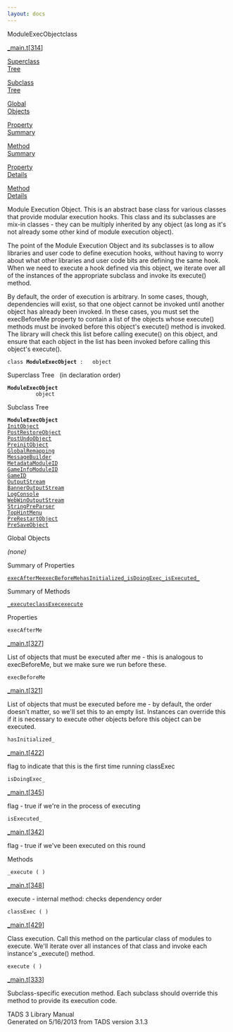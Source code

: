 ```yaml
---
layout: docs
---
```

<span class="title">ModuleExecObject</span><span class="type">class</span>

[\_main.t](../file/_main.t.html)\[[314](../source/_main.t.html#314)\]

[Superclass  
Tree](#_SuperClassTree_)

[Subclass  
Tree](#_SubClassTree_)

[Global  
Objects](#_ObjectSummary_)

[Property  
Summary](#_PropSummary_)

[Method  
Summary](#_MethodSummary_)

[Property  
Details](#_Properties_)

[Method  
Details](#_Methods_)



Module Execution Object. This is an abstract base class for various
classes that provide modular execution hooks. This class and its
subclasses are mix-in classes - they can be multiply inherited by any
object (as long as it's not already some other kind of module execution
object).

The point of the Module Execution Object and its subclasses is to allow
libraries and user code to define execution hooks, without having to
worry about what other libraries and user code bits are defining the
same hook. When we need to execute a hook defined via this object, we
iterate over all of the instances of the appropriate subclass and invoke
its execute() method.

By default, the order of execution is arbitrary. In some cases, though,
dependencies will exist, so that one object cannot be invoked until
another object has already been invoked. In these cases, you must set
the execBeforeMe property to contain a list of the objects whose
execute() methods must be invoked before this object's execute() method
is invoked. The library will check this list before calling execute() on
this object, and ensure that each object in the list has been invoked
before calling this object's execute().

`class `**`ModuleExecObject`**` :   object`



<span id="_SuperClassTree_"></span>



<span class="hdln">Superclass Tree</span>   (in declaration order)



**`ModuleExecObject`**  
`         object`  
<span id="_SubClassTree_"></span>



<span class="hdln">Subclass Tree</span>  



**`ModuleExecObject`**  
[`InitObject`](../object/InitObject.html)  
[`PostRestoreObject`](../object/PostRestoreObject.html)  
[`PostUndoObject`](../object/PostUndoObject.html)  
[`PreinitObject`](../object/PreinitObject.html)  
[`GlobalRemapping`](../object/GlobalRemapping.html)  
[`MessageBuilder`](../object/MessageBuilder.html)  
[`MetadataModuleID`](../object/MetadataModuleID.html)  
[`GameInfoModuleID`](../object/GameInfoModuleID.html)  
[`GameID`](../object/GameID.html)  
[`OutputStream`](../object/OutputStream.html)  
[`BannerOutputStream`](../object/BannerOutputStream.html)  
[`LogConsole`](../object/LogConsole.html)  
[`WebWinOutputStream`](../object/WebWinOutputStream.html)  
[`StringPreParser`](../object/StringPreParser.html)  
[`TopHintMenu`](../object/TopHintMenu.html)  
[`PreRestartObject`](../object/PreRestartObject.html)  
[`PreSaveObject`](../object/PreSaveObject.html)  
<span id="_ObjectSummary_"></span>



<span class="hdln">Global Objects</span>  



*(none)* <span id="_PropSummary_"></span>



<span class="hdln">Summary of Properties</span>  



[`execAfterMe`](#execAfterMe)[`execBeforeMe`](#execBeforeMe)[`hasInitialized_`](#hasInitialized_)[`isDoingExec_`](#isDoingExec_)[`isExecuted_`](#isExecuted_)

<span id="_MethodSummary_"></span>



<span class="hdln">Summary of Methods</span>  



[`_execute`](#_execute)[`classExec`](#classExec)[`execute`](#execute)

<span id="_Properties_"></span>



<span class="hdln">Properties</span>  



<span id="execAfterMe"></span>

`execAfterMe`

[\_main.t](../file/_main.t.html)\[[327](../source/_main.t.html#327)\]



List of objects that must be executed after me - this is analogous to
execBeforeMe, but we make sure we run before these.



<span id="execBeforeMe"></span>

`execBeforeMe`

[\_main.t](../file/_main.t.html)\[[321](../source/_main.t.html#321)\]



List of objects that must be executed before me - by default, the order
doesn't matter, so we'll set this to an empty list. Instances can
override this if it is necessary to execute other objects before this
object can be executed.



<span id="hasInitialized_"></span>

`hasInitialized_`

[\_main.t](../file/_main.t.html)\[[422](../source/_main.t.html#422)\]



flag to indicate that this is the first time running classExec



<span id="isDoingExec_"></span>

`isDoingExec_`

[\_main.t](../file/_main.t.html)\[[345](../source/_main.t.html#345)\]



flag - true if we're in the process of executing



<span id="isExecuted_"></span>

`isExecuted_`

[\_main.t](../file/_main.t.html)\[[342](../source/_main.t.html#342)\]



flag - true if we've been executed on this round



<span id="_Methods_"></span>



<span class="hdln">Methods</span>  



<span id="_execute"></span>

`_execute ( )`

[\_main.t](../file/_main.t.html)\[[348](../source/_main.t.html#348)\]



execute - internal method: checks dependency order



<span id="classExec"></span>

`classExec ( )`

[\_main.t](../file/_main.t.html)\[[429](../source/_main.t.html#429)\]



Class execution. Call this method on the particular class of modules to
execute. We'll iterate over all instances of that class and invoke each
instance's \_execute() method.



<span id="execute"></span>

`execute ( )`

[\_main.t](../file/_main.t.html)\[[333](../source/_main.t.html#333)\]



Subclass-specific execution method. Each subclass should override this
method to provide its execution code.





TADS 3 Library Manual  
Generated on 5/16/2013 from TADS version 3.1.3


